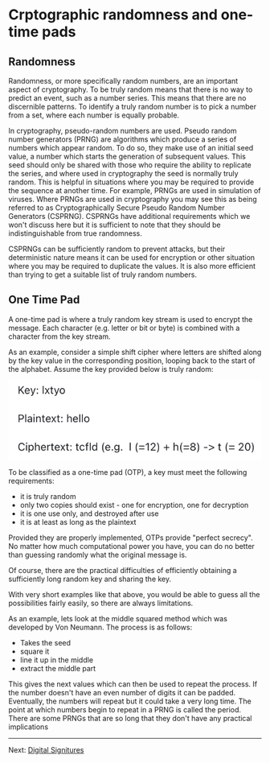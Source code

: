 # Crptographic randomness and one-time pads

## Randomness

Randomness, or more specifically random numbers, are an important aspect of cryptography. To be truly random means that there is no way to predict an event, such as a number series. This means that there are no discernible patterns. To identify a truly random number is to pick a number from a set, where each number is equally probable.

In cryptography, pseudo-random numbers are used. Pseudo random number generators (PRNG) are algorithms which produce a series of numbers which appear random. To do so, they make use of an initial seed value, a number which starts the generation of subsequent values. This seed should only be shared with those who require the ability to replicate the series, and where used in cryptography the seed is normally truly random. This is helpful in situations where you may be required to provide the sequence at another time. For example, PRNGs are used in simulation of viruses. Where PRNGs are used in cryptography you may see this as being referred to as Cryptographically Secure Pseudo Random Number Generators (CSPRNG). CSPRNGs have additional requirements which we won't discuss here but it is sufficient to note that they should be indistinguishable from true randomness.

CSPRNGs can be sufficiently random to prevent attacks, but their deterministic nature means it can be used for encryption or other situation where you may be required to duplicate the values. It is also more efficient than trying to get a suitable list of truly random numbers.

## One Time Pad

A one-time pad is where a truly random key stream is used to encrypt the message. Each character (e.g. letter or bit or byte) is combined with a character from the key stream. 

As an example, consider a simple shift cipher where letters are shifted along by the key value in the corresponding position, looping back to the start of the alphabet. Assume the key provided below is truly random:

![One-time pad example](./images/One_time_pad.png)

To be classified as a one-time pad (OTP), a key must meet the following requirements:
* it is truly random
* only two copies should exist - one for encryption, one for decryption
* it is one use only, and destroyed after use
* it is at least as long as the plaintext

Provided they are properly implemented, OTPs provide "perfect secrecy". No matter how much computational power you have, you can do no better than guessing randomly what the original message is.

Of course, there are the practical difficulties of efficiently obtaining a sufficiently long random key and sharing the key.

With very short examples like that above, you would be able to guess all the possibilities fairly easily, so there are always limitations.

As an example, lets look at the middle squared method which was developed by Von Neumann. The process is as follows:
* Takes the seed
* square it
* line it up in the middle
* extract the middle part

This gives the next values which can then be used to repeat the process. If the number doesn't have an even number of digits it can be padded. Eventually, the numbers will repeat but it could take a very long time. The point at which numbers begin to repeat in a PRNG is called the period. There are some PRNGs that are so long that they don't have any practical implications

---

Next: [Digital Signitures](Digital_Signitures.md)